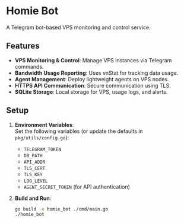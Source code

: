 # Homie Bot

A Telegram bot-based VPS monitoring and control service.

## Features

- **VPS Monitoring & Control**: Manage VPS instances via Telegram commands.
- **Bandwidth Usage Reporting**: Uses vnStat for tracking data usage.
- **Agent Management**: Deploy lightweight agents on VPS nodes.
- **HTTPS API Communication**: Secure communication using TLS.
- **SQLite Storage**: Local storage for VPS, usage logs, and alerts.

## Setup

1. **Environment Variables**:  
   Set the following variables (or update the defaults in `pkg/utils/config.go`):
   - `TELEGRAM_TOKEN`
   - `DB_PATH`
   - `API_ADDR`
   - `TLS_CERT`
   - `TLS_KEY`
   - `LOG_LEVEL`
   - `AGENT_SECRET_TOKEN` (for API authentication)

2. **Build and Run**:
   ```bash
   go build -o homie_bot ./cmd/main.go
   ./homie_bot
